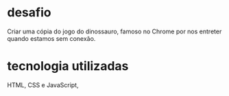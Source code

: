 # desafio
Criar uma cópia do jogo do dinossauro, famoso no Chrome por nos entreter quando estamos sem conexão.

# tecnologia utilizadas
HTML, CSS e JavaScript,